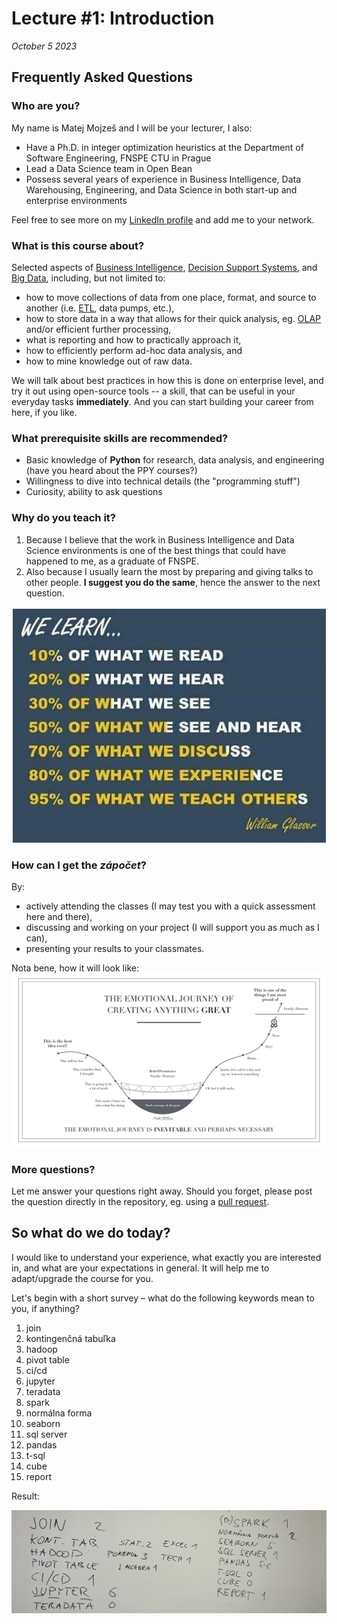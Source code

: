 # Lecture #1: Introduction

_October 5 2023_


## Frequently Asked Questions


### Who are you?

My name is Matej Mojzeš and I will be your lecturer, I also:

* Have a Ph.D. in integer optimization heuristics at the Department of Software Engineering, FNSPE CTU in Prague
* Lead a Data Science team in Open Bean
* Possess several years of experience in Business Intelligence, Data Warehousing, Engineering, and Data Science in both start-up and enterprise environments

Feel free to see more on my [LinkedIn profile](https://www.linkedin.com/in/matejmojzes) and add me to your network.


### What is this course about?

Selected aspects of [Business Intelligence](https://en.wikipedia.org/wiki/Business_intelligence), [Decision Support Systems](https://en.wikipedia.org/wiki/Decision_support_system), and [Big Data](https://en.wikipedia.org/wiki/Big_data), including, but not limited to:

* how to move collections of data from one place, format, and source to another (i.e. [ETL](https://en.wikipedia.org/wiki/Extract,_transform,_load), data pumps, etc.),
* how to store data in a way that allows for their quick analysis, eg. [OLAP](https://en.wikipedia.org/wiki/Online_analytical_processing) and/or efficient further processing,
* what is reporting and how to practically approach it,
* how to efficiently perform ad-hoc data analysis, and 
* how to mine knowledge out of raw data.

We will talk about best practices in how this is done on enterprise level, and try it out using open-source tools -- a skill, that can be useful in your everyday tasks **immediately**. And you can start building your career from here, if you like.


### What prerequisite skills are recommended?

* Basic knowledge of **Python** for research, data analysis, and engineering (have you heard about the PPY courses?)
* Willingness to dive into technical details (the "programming stuff")
* Curiosity, ability to ask questions


### Why do you teach it?

1. Because I believe that the work in Business Intelligence and Data Science environments is one of the best things that could have happened to me, as a graduate of FNSPE. 
2. Also because I usually learn the most by preparing and giving talks to other people. **I suggest you do the same**, hence the answer to the next question.

![How does the learning work](files/learning.jpeg)

### How can I get the _zápočet_?

By:
* actively attending the classes (I may test you with a quick assessment here and there), 
* discussing and working on your project (I will support you as much as I can),
* presenting your results to your classmates.

Nota bene, how it will look like:
![Journey to greatness](files/journey_to_greatness.jpg)


### More questions?

Let me answer your questions right away. Should you forget, please post the question directly in the repository, eg. using a [pull request](https://help.github.com/articles/about-pull-requests/).


## So what do we do today?

I would like to understand your experience, what exactly you are interested in, and what are your expectations in general. It will help me to adapt/upgrade the course for you.

Let's begin with a short survey – what do the following keywords mean to you, if anything?

1. join
1. kontingenčná tabuľka
1. hadoop
1. pivot table
1. ci/cd
1. jupyter
1. teradata
1. spark
1. normálna forma
1. seaborn
1. sql server
1. pandas
1. t-sql
1. cube
1. report

Result:

![Survey results](files/intro_survey.png)
